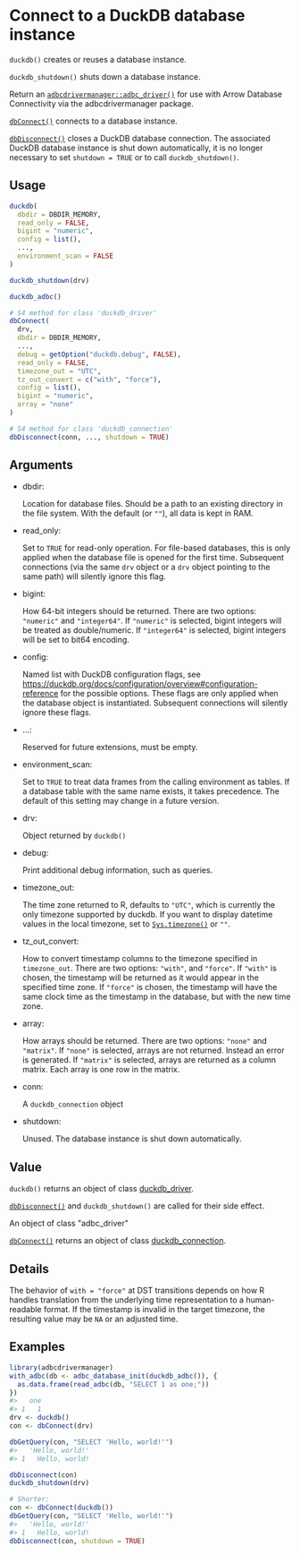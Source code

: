 # Connect to a DuckDB database instance

`duckdb()` creates or reuses a database instance.

`duckdb_shutdown()` shuts down a database instance.

Return an
[`adbcdrivermanager::adbc_driver()`](https://arrow.apache.org/adbc/current/r/adbcdrivermanager/reference/adbc_driver_void.html)
for use with Arrow Database Connectivity via the adbcdrivermanager
package.

[`dbConnect()`](https://dbi.r-dbi.org/reference/dbConnect.html) connects
to a database instance.

[`dbDisconnect()`](https://dbi.r-dbi.org/reference/dbDisconnect.html)
closes a DuckDB database connection. The associated DuckDB database
instance is shut down automatically, it is no longer necessary to set
`shutdown = TRUE` or to call `duckdb_shutdown()`.

## Usage

``` r
duckdb(
  dbdir = DBDIR_MEMORY,
  read_only = FALSE,
  bigint = "numeric",
  config = list(),
  ...,
  environment_scan = FALSE
)

duckdb_shutdown(drv)

duckdb_adbc()

# S4 method for class 'duckdb_driver'
dbConnect(
  drv,
  dbdir = DBDIR_MEMORY,
  ...,
  debug = getOption("duckdb.debug", FALSE),
  read_only = FALSE,
  timezone_out = "UTC",
  tz_out_convert = c("with", "force"),
  config = list(),
  bigint = "numeric",
  array = "none"
)

# S4 method for class 'duckdb_connection'
dbDisconnect(conn, ..., shutdown = TRUE)
```

## Arguments

- dbdir:

  Location for database files. Should be a path to an existing directory
  in the file system. With the default (or `""`), all data is kept in
  RAM.

- read_only:

  Set to `TRUE` for read-only operation. For file-based databases, this
  is only applied when the database file is opened for the first time.
  Subsequent connections (via the same `drv` object or a `drv` object
  pointing to the same path) will silently ignore this flag.

- bigint:

  How 64-bit integers should be returned. There are two options:
  `"numeric"` and `"integer64"`. If `"numeric"` is selected, bigint
  integers will be treated as double/numeric. If `"integer64"` is
  selected, bigint integers will be set to bit64 encoding.

- config:

  Named list with DuckDB configuration flags, see
  <https://duckdb.org/docs/configuration/overview#configuration-reference>
  for the possible options. These flags are only applied when the
  database object is instantiated. Subsequent connections will silently
  ignore these flags.

- ...:

  Reserved for future extensions, must be empty.

- environment_scan:

  Set to `TRUE` to treat data frames from the calling environment as
  tables. If a database table with the same name exists, it takes
  precedence. The default of this setting may change in a future
  version.

- drv:

  Object returned by `duckdb()`

- debug:

  Print additional debug information, such as queries.

- timezone_out:

  The time zone returned to R, defaults to `"UTC"`, which is currently
  the only timezone supported by duckdb. If you want to display datetime
  values in the local timezone, set to
  [`Sys.timezone()`](https://rdrr.io/r/base/timezones.html) or `""`.

- tz_out_convert:

  How to convert timestamp columns to the timezone specified in
  `timezone_out`. There are two options: `"with"`, and `"force"`. If
  `"with"` is chosen, the timestamp will be returned as it would appear
  in the specified time zone. If `"force"` is chosen, the timestamp will
  have the same clock time as the timestamp in the database, but with
  the new time zone.

- array:

  How arrays should be returned. There are two options: `"none"` and
  `"matrix"`. If `"none"` is selected, arrays are not returned. Instead
  an error is generated. If `"matrix"` is selected, arrays are returned
  as a column matrix. Each array is one row in the matrix.

- conn:

  A `duckdb_connection` object

- shutdown:

  Unused. The database instance is shut down automatically.

## Value

`duckdb()` returns an object of class
[duckdb_driver](https://r.duckdb.org/reference/duckdb_driver-class.md).

[`dbDisconnect()`](https://dbi.r-dbi.org/reference/dbDisconnect.html)
and `duckdb_shutdown()` are called for their side effect.

An object of class "adbc_driver"

[`dbConnect()`](https://dbi.r-dbi.org/reference/dbConnect.html) returns
an object of class
[duckdb_connection](https://r.duckdb.org/reference/duckdb_connection-class.md).

## Details

The behavior of `with = "force"` at DST transitions depends on how R
handles translation from the underlying time representation to a
human-readable format. If the timestamp is invalid in the target
timezone, the resulting value may be `NA` or an adjusted time.

## Examples

``` r
library(adbcdrivermanager)
with_adbc(db <- adbc_database_init(duckdb_adbc()), {
  as.data.frame(read_adbc(db, "SELECT 1 as one;"))
})
#>   one
#> 1   1
drv <- duckdb()
con <- dbConnect(drv)

dbGetQuery(con, "SELECT 'Hello, world!'")
#>   'Hello, world!'
#> 1   Hello, world!

dbDisconnect(con)
duckdb_shutdown(drv)

# Shorter:
con <- dbConnect(duckdb())
dbGetQuery(con, "SELECT 'Hello, world!'")
#>   'Hello, world!'
#> 1   Hello, world!
dbDisconnect(con, shutdown = TRUE)
```
